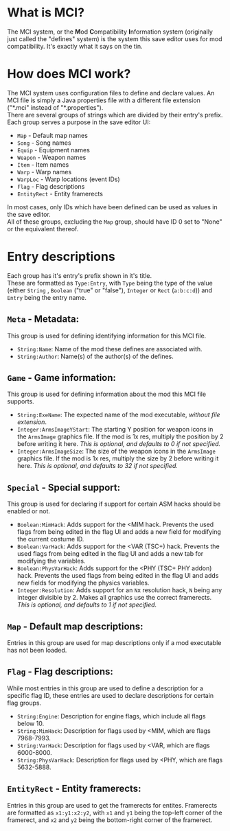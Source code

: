 # What is MCI?
The MCI system, or the **M**od **C**ompatibility **I**nformation system (originally just called the "defines" system) is the system this save editor uses for mod compatibility. It's exactly what it says on the tin.

# How does MCI work?
The MCI system uses configuration files to define and declare values. An MCI file is simply a Java properties file with a different file extension ("\*.mci" instead of "\*.properties").  
There are several groups of strings which are divided by their entry's prefix.  
Each group serves a purpose in the save editor UI:
- `Map` - Default map names
- `Song` - Song names
- `Equip` - Equipment names
- `Weapon` - Weapon names
- `Item` - Item names
- `Warp` - Warp names
- `WarpLoc` - Warp locations (event IDs)
- `Flag` - Flag descriptions
- `EntityRect` - Entity framerects

In most cases, only IDs which have been defined can be used as values in the save editor.  
All of these groups, excluding the `Map` group, should have ID 0 set to "None" or the equivalent
thereof.

# Entry descriptions

Each group has it's entry's prefix shown in it's title.  
These are formatted as `Type:Entry`, with `Type` being the type of the value (either `String` , `Boolean` ("true" or "false"), `Integer` or `Rect` (`a:b:c:d`)) and `Entry` being the entry name.

## `Meta` - Metadata:

This group is used for defining identifying information for this MCI file.
- `String:Name`: Name of the mod these defines are associated with.
- `String:Author`: Name(s) of the author(s) of the defines.

## `Game` - Game information:

This group is used for defining information about the mod this MCI file supports.
- `String:ExeName`: The expected name of the mod executable, *without file extension*.
- `Integer:ArmsImageYStart`: The starting Y position for weapon icons in the `ArmsImage` graphics file. If the mod is 1x res, multiply the position by 2 before writing it here. *This is optional, and defaults to 0 if not specified.*
- `Integer:ArmsImageSize`: The size of the weapon icons in the `ArmsImage` graphics file. If the mod is 1x res, multiply the size by 2 before writing it here. *This is optional, and defaults to 32 if not specified.*

## `Special` - Special support:

This group is used for declaring if support for certain ASM hacks should be enabled or not.
- `Boolean:MimHack`: Adds support for the <MIM hack. Prevents the used flags from being edited in the flag UI and adds a new field for modifying the current costume ID. 
- `Boolean:VarHack`: Adds support for the <VAR (TSC+) hack. Prevents the used flags from being edited in the flag UI and adds a new tab for modifying the variables.
- `Boolean:PhysVarHack`: Adds support for the <PHY (TSC+ PHY addon) hack. Prevents the used flags from being edited in the flag UI and adds new fields for modifying the physics variables.
- `Integer:Resolution`: Adds support for an `N`x resolution hack, `N` being any integer divisible by 2. Makes all graphics use the correct framerects. *This is optional, and defaults to 1 if not specified.* 

## `Map` - Default map descriptions:

Entries in this group are used for map descriptions only if a mod executable has not been loaded.

## `Flag` - Flag descriptions:

While most entries in this group are used to define a description for a specific flag ID, these entries are used to declare descriptions for certain flag groups.
- `String:Engine`: Description for engine flags, which include all flags below 10.
- `String:MimHack`: Description for flags used by <MIM, which are flags 7968-7993.
- `String:VarHack`: Description for flags used by <VAR, which are flags 6000-8000.
- `String:PhysVarHack`: Description for flags used by <PHY, which are flags 5632-5888.

## `EntityRect` - Entity framerects:

Entries in this group are used to get the framerects for entites. Framerects are formatted as `x1:y1:x2:y2`, with `x1` and `y1` being the top-left corner of the framerect, and `x2` and `y2` being the bottom-right corner of the framerect.

